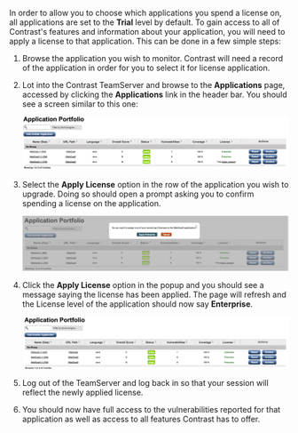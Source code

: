 <!--
title: "How Do I Apply An EOP License?"
description: "Guide to applying an EOP license"
-->

In order to allow you to choose which applications you spend a license on, all applications are set to the **Trial** level by default. To gain access to all of Contrast's features and information about your application, you will need to apply a license to that application. This can be done in a few simple steps:

1. Browse the application you wish to monitor. Contrast will need a record of the application in order for you to select it for license application.

2. Lot into the Contrast TeamServer and browse to the **Applications** page, accessed by clicking the **Applications** link in the header bar. You should see a screen similar to this one:

    <a href="assets/images/KB1-b07_1.png" rel="lightbox" title="Applications Page Trial"><img class="thumbnail" src="assets/images/KB1-b07_1.png"/></a>

3. Select the **Apply License** option in the row of the application you wish to upgrade. Doing so should open a prompt asking you to confirm spending a license on the application.

    <a href="assets/images/KB1-b07_2.png" rel="lightbox" title="Apply License"><img class="thumbnail" src="assets/images/KB1-b07_2.png"/></a>

4. Click the **Apply License** option in the popup and you should see a message saying the license has been applied. The page will refresh and the License level of the application should now say **Enterprise**.

    <a href="assets/images/KB1-b07_3.png" rel="lightbox" title="Applications Page Enterprise"><img class="thumbnail" src="assets/images/KB1-b07_3.png"/></a>

5. Log out of the TeamServer and log back in so that your session will reflect the newly applied license.

6. You should now have full access to the vulnerabilities reported for that application as well as access to all features Contrast has to offer.
